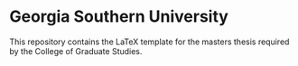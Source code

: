 # Georgia Southern University

This repository contains the LaTeX template for the masters thesis required by the College of Graduate Studies.
